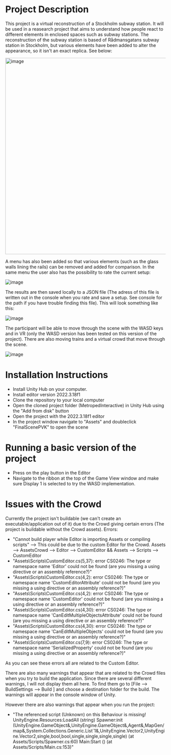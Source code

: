 # Project Description
This project is a virtual reconstruction of a Stockholm subway station. It will be used in a reasearch project that aims to understand how people react to different elements in enclosed spaces such as subway stations. 
The reconstruction of the subway station is based of Rådmansgatans subway station in Stockholm, but various elements have been added to alter the appearance, so it isn't an exact replica. See below:

<img width="615" alt="image" src="https://github.com/JulianLey/MetropedInteractive/assets/146943186/eaa12f23-9702-435f-8f7c-b9900cec77d7">

A menu has also been added so that various elements (such as the glass walls lining the rails) can be removed and added for comparison. In the same menu the user also has the possibility to rate the current setup:

![image](https://github.com/JulianLey/MetropedInteractive/assets/146943186/d078cfb4-b84c-4bf1-a09f-6e94f1f2a1de)

The results are then saved locally to a JSON file (The adress of this file is written out in the console when you rate and save a setup. See console for the path if you have trouble finding this file). This will look something like this:

![image](https://github.com/JulianLey/MetropedInteractive/assets/146943186/3c9208cd-8a74-423c-bc98-7a52dda075b2)

The participant will be able to move through the scene with the WASD keys and in VR (only the WASD version has been tested on this version of the project).
There are also moving trains and a virtual crowd that move through the scene.

![image](https://github.com/JulianLey/MetropedInteractive/assets/146943186/760bb78e-7ad5-4149-836d-aaea4105e30f)

# Installation Instructions
- Install Unity Hub on your computer.
- Install editor version 2022.3.18f1
- Clone the repository to your local computer
- Open the cloned project folder (MetropedInteractive) in Unity Hub using the "Add from disk" button
- Open the project with the 2022.3.18f1 editor
- In the project window navigate to "Assets" and doubleclick "FinalScenePVK" to open the scene

# Running a basic version of the project
- Press on the play button in the Editor
- Navigate to the ribbon at the top of the Game View window and make sure Display 1 is selected to try the WASD implementation.


# Issues with the Crowd
Currently the project isn't buildable (we can't create an executable/application out of it) due to the Crowd giving certain errors (The project is buildable without the Crowd assets).
Errors:
- "Cannot build player while Editor is importing Assets or compiling scripts" --> This could be due to the custom Editor for the Crowd. Assets --> AssetsCrowd --> Editor --> CustomEditor    && Assets --> Scripts --> CustomEditor
- "Assets\Scripts\CustomEditor.cs(5,37): error CS0246: The type or namespace name 'Editor' could not be found (are you missing a using directive or an assembly reference?)"
- "Assets\Scripts\CustomEditor.cs(4,2): error CS0246: The type or namespace name 'CustomEditorAttribute' could not be found (are you missing a using directive or an assembly reference?)"
- "Assets\Scripts\CustomEditor.cs(4,2): error CS0246: The type or namespace name 'CustomEditor' could not be found (are you missing a using directive or an assembly reference?)"
- "Assets\Scripts\CustomEditor.cs(4,30): error CS0246: The type or namespace name 'CanEditMultipleObjectsAttribute' could not be found (are you missing a using directive or an assembly reference?)"
- "Assets\Scripts\CustomEditor.cs(4,30): error CS0246: The type or namespace name 'CanEditMultipleObjects' could not be found (are you missing a using directive or an assembly reference?)"
- "Assets\Scripts\CustomEditor.cs(7,9): error CS0246: The type or namespace name 'SerializedProperty' could not be found (are you missing a using directive or an assembly reference?)"

As you can see these errors all are related to the Custom Editor.

There are also many warnings that appear that are related to the Crowd files when you try to build the application. Since there are several different warnings, I will not display them all here. To find them go to [File --> BuildSettings --> Build ] and choose a destination folder for the build. The warnings will appear in the console window of Unity.

However there are also warnings that appear when you run the project:
  - "The referenced script (Unknown) on this Behaviour is missing!
UnityEngine.Resources:LoadAll (string)
Spawner:init (UnityEngine.GameObject&,UnityEngine.GameObject&,Agent&,MapGen/map&,System.Collections.Generic.List`1<Agent>&,UnityEngine.Vector2,UnityEngine.Vector2,single,bool,bool,single,single,single,single) (at Assets/Scripts/Spawner.cs:60)
Main:Start () (at Assets/Scripts/Main.cs:153)"

